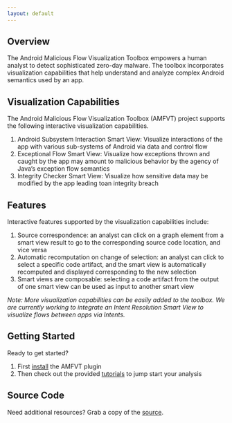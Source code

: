 ```yaml
---
layout: default
---
```


## Overview
The Android Malicious Flow Visualization Toolbox empowers a human analyst to detect sophisticated zero-day malware. The toolbox incorporates visualization capabilities that help understand and analyze complex Android semantics used by an app. 

## Visualization Capabilities
The Android Malicious Flow Visualization Toolbox (AMFVT) project supports the following interactive visualization capabilities.

1. Android Subsystem Interaction Smart View: Visualize interactions of the app with various sub-systems of Android via data and control flow
2. Exceptional Flow Smart View: Visualize how exceptions thrown and caught by the app may amount to malicious behavior by the agency of Java’s exception flow semantics
3. Integrity Checker Smart View: Visualize how sensitive data may be modified by the app leading toan integrity breach

## Features
Interactive features supported by the visualization capabilities include:

1. Source correspondence: an analyst can click on a graph element from a smart view result to go to the corresponding source code location, and vice versa
2. Automatic recomputation on change of selection: an analyst can click to select a specific code artifact, and the smart view is automatically recomputed and displayed corresponding to the new selection
3. Smart views are composable: selecting a code artifact from the output of one smart view can be used as input to another smart view

<em>Note: More visualization capabilities can be easily added to the toolbox. We are currently working to integrate an Intent Resolution Smart View to visualize flows between apps via Intents.</em>

## Getting Started
Ready to get started?

1. First [install](/AMFVT/install) the AMFVT plugin
2. Then check out the provided [tutorials](/AMFVT/tutorials) to jump start your analysis

## Source Code
Need additional resources? Grab a copy of the [source](https://github.com/kcsl/AMFVT).
